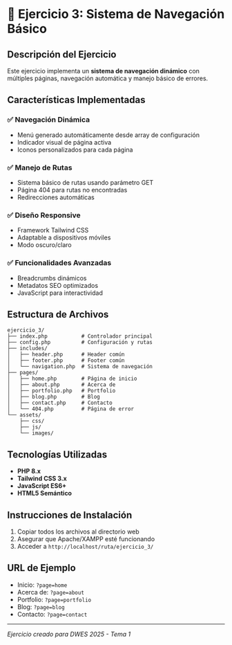 # 🎯 Ejercicio 3: Sistema de Navegación Básico

## Descripción del Ejercicio

Este ejercicio implementa un **sistema de navegación dinámico** con múltiples páginas, navegación automática y manejo básico de errores.

## Características Implementadas

### ✅ Navegación Dinámica
- Menú generado automáticamente desde array de configuración
- Indicador visual de página activa
- Iconos personalizados para cada página

### ✅ Manejo de Rutas
- Sistema básico de rutas usando parámetro GET
- Página 404 para rutas no encontradas
- Redirecciones automáticas

### ✅ Diseño Responsive
- Framework Tailwind CSS
- Adaptable a dispositivos móviles
- Modo oscuro/claro

### ✅ Funcionalidades Avanzadas
- Breadcrumbs dinámicos
- Metadatos SEO optimizados
- JavaScript para interactividad

## Estructura de Archivos

```
ejercicio_3/
├── index.php           # Controlador principal
├── config.php          # Configuración y rutas
├── includes/
│   ├── header.php      # Header común
│   ├── footer.php      # Footer común
│   └── navigation.php  # Sistema de navegación
├── pages/
│   ├── home.php        # Página de inicio
│   ├── about.php       # Acerca de
│   ├── portfolio.php   # Portfolio
│   ├── blog.php        # Blog
│   ├── contact.php     # Contacto
│   └── 404.php         # Página de error
└── assets/
    ├── css/
    ├── js/
    └── images/
```

## Tecnologías Utilizadas

- **PHP 8.x**
- **Tailwind CSS 3.x**
- **JavaScript ES6+**
- **HTML5 Semántico**

## Instrucciones de Instalación

1. Copiar todos los archivos al directorio web
2. Asegurar que Apache/XAMPP esté funcionando
3. Acceder a `http://localhost/ruta/ejercicio_3/`

## URL de Ejemplo

- Inicio: `?page=home`
- Acerca de: `?page=about`
- Portfolio: `?page=portfolio`
- Blog: `?page=blog`
- Contacto: `?page=contact`

---

*Ejercicio creado para DWES 2025 - Tema 1*